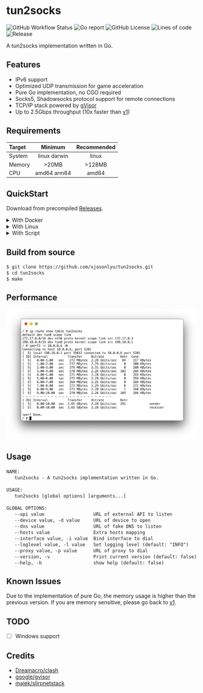 # tun2socks

![GitHub Workflow Status](https://img.shields.io/github/workflow/status/xjasonlyu/tun2socks/Go/master?style=flat-square)
![Go report](https://goreportcard.com/badge/github.com/xjasonlyu/tun2socks?style=flat-square)
![GitHub License](https://img.shields.io/github/license/xjasonlyu/tun2socks?style=flat-square)
![Lines of code](https://img.shields.io/tokei/lines/github/xjasonlyu/tun2socks?style=flat-square)
![Release](https://img.shields.io/github/v/release/xjasonlyu/tun2socks.svg?include_prereleases&style=flat-square)

A tun2socks implementation written in Go.

## Features

- IPv6 support
- Optimized UDP transmission for game acceleration
- Pure Go implementation, no CGO required
- Socks5, Shadowsocks protocol support for remote connections
- TCP/IP stack powered by [gVisor](https://github.com/google/gvisor)
- Up to 2.5Gbps throughput (10x faster than [v1](https://github.com/xjasonlyu/tun2socks/tree/v1))

## Requirements

| Target | Minimum | Recommended |
| :----- | :-----: | :---------: |
| System | linux darwin | linux |
| Memory | >20MB | >128MB |
| CPU | amd64 arm64 | amd64 |

## QuickStart

Download from precompiled [Releases](https://github.com/xjasonlyu/tun2socks/releases).

<details>
  <summary>With Docker</summary>

> Since Go 1.12, the runtime now uses MADV_FREE to release unused memory on **linux**. This is more efficient but may result in higher reported RSS. The kernel will reclaim the unused data when it is needed. To revert to the Go 1.11 behavior (MADV_DONTNEED), set the environment variable GODEBUG=madvdontneed=1.

docker-compose.yml

```yaml
version: '2.4'

services:
  tun2socks:
    image: xjasonlyu/tun2socks:latest
    cap_add:
      - NET_ADMIN
    devices:
        - '/dev/net/tun:/dev/net/tun'
    environment:
      # - GODEBUG=madvdontneed=1
      - PROXY=socks5://server:port
      - LOGLEVEL=warning
      - API=:8080
      - DNS=:53
      - HOSTS=
      - EXCLUDED=
      - EXTRACMD=
    networks:
      switch:
        ipv4_address: 172.20.1.2
    restart: always
    container_name: tun2socks

networks:
  switch:
    name: switch
    ipam:
      driver: default
      config:
        - subnet: '172.20.1.0/25'
          gateway: 172.20.1.1
    driver: macvlan
    driver_opts:
      parent: eth0
```
</details>

<details>
  <summary>With Linux</summary>

create tun

```shell script
ip tuntap add mode tun dev tun0
ip addr add 198.18.0.1/15 dev tun0
ip link set dev tun0 up
```

add route

```shell script
ip route del default
ip route add default via 198.18.0.1 dev tun0
```

run

```shell script
./tun2socks --loglevel WARN --device tun://tun0 --proxy socks5://server:port --interface eth0
```
</details>

<details>
  <summary>With Script</summary>

```shell script
PROXY=socks5://server:port LOGLEVEL=WARN sh ./scripts/entrypoint.sh
```
</details>

## Build from source

```text
$ git clone https://github.com/xjasonlyu/tun2socks.git
$ cd tun2socks
$ make
```

## Performance

![iperf3 test](assets/iperf3.png)

## Usage

```text
NAME:
   tun2socks - A tun2socks implementation written in Go.

USAGE:
   tun2socks [global options] [arguments...]

GLOBAL OPTIONS:
   --api value                  URL of external API to listen
   --device value, -d value     URL of device to open
   --dns value                  URL of fake DNS to listen
   --hosts value                Extra hosts mapping
   --interface value, -i value  Bind interface to dial
   --loglevel value, -l value   Set logging level (default: "INFO")
   --proxy value, -p value      URL of proxy to dial
   --version, -v                Print current version (default: false)
   --help, -h                   show help (default: false)
```

## Known Issues

Due to the implementation of pure Go, the memory usage is higher than the previous version.
If you are memory sensitive, please go back to [v1](https://github.com/xjasonlyu/tun2socks/tree/v1).

## TODO

- [ ] Windows support

## Credits

- [Dreamacro/clash](https://github.com/Dreamacro/clash)
- [google/gvisor](https://github.com/google/gvisor)
- [majek/slirpnetstack](https://github.com/majek/slirpnetstack)
